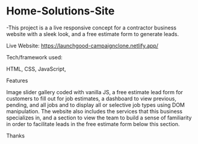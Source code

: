 # Home-Solutions-Site

-This project is a a live responsive concept for a contractor business website with a sleek look, and a free estimate form to generate leads.

Live Website: https://launchgood-campaignclone.netlify.app/

Tech/framework used:

HTML, CSS, JavaScript, 

Features

Image slider gallery coded with vanilla JS, a free estimate lead form for customers to fill out for job estimates, a dashboard to view previous, pending, and all jobs and to display all or selective job types using DOM manipulation. The website also includes the services that this business specializes in, and a section to view the team to build a sense of familiarity in order to facilitate leads in the free estimate form below this section. 


Thanks
